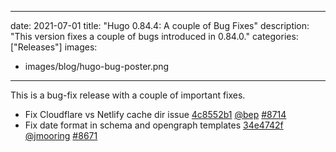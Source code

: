 
---
date: 2021-07-01
title: "Hugo 0.84.4: A couple of Bug Fixes"
description: "This version fixes a couple of bugs introduced in 0.84.0."
categories: ["Releases"]
images:
- images/blog/hugo-bug-poster.png

---

	

This is a bug-fix release with a couple of important fixes.

* Fix Cloudflare vs Netlify cache dir issue [4c8552b1](https://github.com/gohugoio/hugo/commit/4c8552b11477141777101e0e0609dd1f32d191e9) [@bep](https://github.com/bep) [#8714](https://github.com/gohugoio/hugo/issues/8714)
* Fix date format in schema and opengraph templates [34e4742f](https://github.com/gohugoio/hugo/commit/34e4742f0caab0d3eb9efd00fce4157d112617b5) [@jmooring](https://github.com/jmooring) [#8671](https://github.com/gohugoio/hugo/issues/8671)



